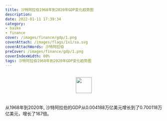 ```yaml
---
title: 沙特阿拉伯1968年到2020年GDP变化趋势图
description: 
date: 2022-01-11 17:39:34
category:
- baike
- finance
cover: /images/finance/gdp/1.png
coverAttach: /images/flags/1x1/sa.svg
coverAttachWords: 沙特阿拉伯
preCover: /images/finance/gdp/1.png
coverIndexWidth: 80%
tags: 沙特阿拉伯1968年到2020年GDP变化趋势图
---
```




<script src="/assets/js/charts/chart.js"></script>

<div style="text-align: center; margin: 30px 0; ">
    <img src="/images/flags/1x1/sa.svg" style="width: 50px; border: 1px solid #cccccc; ">
</div>

<div style="width: 98%; margin: 0 0 35px 0; ">
    <canvas id="myChart"></canvas>
</div>

<div>
<p class="paragraph">从1968年到2020年, 沙特阿拉伯的GDP从0.004188万亿美元增长到了0.700118万亿美元，增长了167倍。</p>
</div>

<script>

    const dataGdp = {
        labels: [1968, 1969, 1970, 1971, 1972, 1973, 1974, 1975, 1976, 1977, 1978, 1979, 1980, 1981, 1982, 1983, 1984, 1985, 1986, 1987, 1988, 1989, 1990, 1991, 1992, 1993, 1994, 1995, 1996, 1997, 1998, 1999, 2000, 2001, 2002, 2003, 2004, 2005, 2006, 2007, 2008, 2009, 2010, 2011, 2012, 2013, 2014, 2015, 2016, 2017, 2018, 2019, 2020],
        datasets: [{
            label: '(万亿美元)  •  即刻编程  •  cn.hongkezhang.com',
            backgroundColor: 'rgb(0 0 128)',
            borderColor: 'rgb(0 0 128)',
            data: [0.004188, 0.004486, 0.005377, 0.007185, 0.009664, 0.014947, 0.045413, 0.046773, 0.064006, 0.074188, 0.080266, 0.111860, 0.164542, 0.184292, 0.153239, 0.129172, 0.119625, 0.103898, 0.086962, 0.085696, 0.088256, 0.095344, 0.117630, 0.132223, 0.137088, 0.132968, 0.135175, 0.143343, 0.158662, 0.165964, 0.146775, 0.161717, 0.189515, 0.184137, 0.189606, 0.215808, 0.258742, 0.328460, 0.376900, 0.415965, 0.519797, 0.429098, 0.528207, 0.671239, 0.735975, 0.746647, 0.756350, 0.654270, 0.644936, 0.688586, 0.786522, 0.792967, 0.700118],
            barPercentage: 0.3
        }]
    };

    const config = {
        type: 'line',
        data: dataGdp,
        options: {
            series: [
                {
                    barWidth: '20%'
                }
            ]
        }
    };

    const myChart = new Chart(
        document.getElementById('myChart'),
        config
    );
</script>
